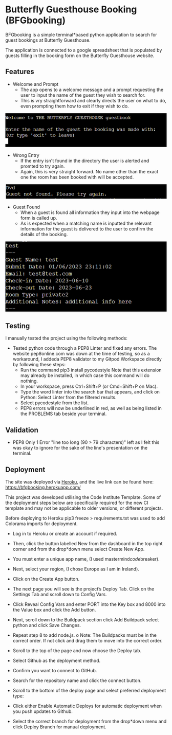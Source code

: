 # Butterfly Guesthouse Booking (BFGbooking)

BFGbooking is a simple terminal*based python application to search for guest bookings at Butterfly Guesthouse.

The application is connected to a google spreadsheet that is populated by guests filling in the booking form on the Butterfly Guesthouse website.

## Features

* Welcome and Prompt
    * The app opens to a welcome message and a prompt requesting the user to input the name of the guest they wish to search for.
    * This is vry straightforward and clearly directs the user on what to do, even prompting them how to exit if they wish to do.

<img src="assets/images/app.PNG" alt="image of app welcome message">

* Wrong Entry
    * If the entry isn't found in the directory the user is alerted and promted to try again.
    * Again, this is very straight forward. No name other than the exact one the room has been booked with will be accepted.

<img src="assets/images/wrongentry.PNG" alt="image of wrong entry alert message">

* Guest Found
    * When a guest is found all information they input into the webpage form is called up.
    * As is expected when a matching name is inputted the relevant information for the guest is delivered to the user to confirm the details of the booking.

<img src="assets/images/guestfound.PNG" alt="image of test guest info upon correct booking name entry">

## Testing
I manually tested the project using the following methods:

* Tested python code through a PEP8 Linter and fixed any errors. The website pep8online.com was down at the time of testing, so as a workaround, I addeda PEP8 validator to my Gitpod Workspace directly by following these steps:
    * Run the command pip3 install pycodestyle  Note that this extension may already be installed, in which case this command will do nothing.
    * In your workspace, press Ctrl+Shift+P (or Cmd+Shift+P on Mac).
    * Type the word linter into the search bar that appears, and click on Python: Select Linter from the filtered results.
    * Select pycodestyle from the list.
    * PEP8 errors will now be underlined in red, as well as being listed in the PROBLEMS tab beside your terminal.

## Validation
* PEP8
Only 1 Error "line too long (90 > 79 characters)" left as I felt this was okay to ignore for the sake of the line's presentation on the terminal.

## Deployment
The site was deployed via [Heroku](https://dashboard.heroku.com/apps), and the live link can be found here: https://bfgbooking.herokuapp.com/

This project was developed utilising the Code Institute Template. Some of the deployment steps below are specifically required for the new CI template and may not be applicable to older versions, or different projects.

Before deploying to Heroku pip3 freeze > requirements.txt was used to add Colorama imports for deployment.

* Log in to Heroku or create an account if required.

* Then, click the button labelled New from the dashboard in the top right corner and from the drop*down menu select Create New App.

* You must enter a unique app name, (I used mastermind*code*breaker).

* Next, select your region, (I chose Europe as I am in Ireland).

* Click on the Create App button.

* The next page you will see is the project’s Deploy Tab. Click on the Settings Tab and scroll down to Config Vars.

* Click Reveal Config Vars and enter PORT into the Key box and 8000 into the Value box and click the Add button.

* Next, scroll down to the Buildpack section click Add Buildpack select python and click Save Changes.

* Repeat step 8 to add node.js. o Note: The Buildpacks must be in the correct order. If not click and drag them to move into the correct order.

* Scroll to the top of the page and now choose the Deploy tab.

* Select Github as the deployment method.

* Confirm you want to connect to GitHub.

* Search for the repository name and click the connect button.

* Scroll to the bottom of the deploy page and select preferred deployment type:

* Click either Enable Automatic Deploys for automatic deployment when you push updates to Github.

* Select the correct branch for deployment from the drop*down menu and click Deploy Branch for manual deployment.